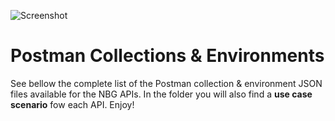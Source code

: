 ![Screenshot](https://microsites.nbg.gr/api.gateway/publicportal/sites/default/files/2018-11/black_logo.jpg) 

# Postman Collections & Environments
See bellow the complete list of the Postman collection & environment JSON files available for the NBG APIs. In the folder you will also find a **use case scenario** fow each API. Enjoy!

